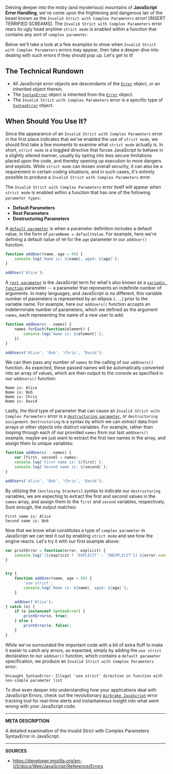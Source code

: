 Delving deeper into the misty (and mysterious) mountains of __JavaScript Error Handling__, we've come upon the frightening and dangerous lair of the beast known as the `Invalid Strict with Complex Parameters` error!  [INSERT TERRIFIED SCREAMS].  The `Invalid Strict with Complex Parameters` error rears its ugly head anytime `strict mode` is enabled within a function that contains any sort of `complex parameter`.

Below we'll take a look at a few examples to show when `Invalid Strict with Complex Parameters` errors may appear, then take a deeper dive into dealing with such errors if they should pop up.  Let's get to it!

## The Technical Rundown

- All JavaScript error objects are descendants of the [`Error`] object, or an inherited object therein.
- The [`SyntaxError`] object is inherited from the [`Error`] object.
- The `Invalid Strict with Complex Parameters` error is a specific type of [`SyntaxError`] object.

## When Should You Use It?

Since the appearance of an `Invalid Strict with Complex Parameters` error in the first place indicates that we've enabled the use of `strict mode`, we should first take a few moments to examine what `strict mode` actually is.  In short, `strict mode` is a toggled directive that forces JavaScript to behave in a slightly altered manner, usually by opting into less secure limitations placed upon the code, and thereby opening up execution to more dangers and exploits.  While `strict mode` can lessen overall security, it can also be a requirement in certain coding situations, and in such cases, it's entirely possible to produce a `Invalid Strict with Complex Parameters` error.

The `Invalid Strict with Complex Parameters` error itself will appear when `strict mode` is enabled within a function that has one of the following `parameter types`:

- __Default Parameters__
- __Rest Parameters__
- __Destructuring Parameters__

A [`default parameter`] is when a parameter definition includes a default value, in the form of `paramName = defaultValue`.  For example, here we're defining a default value of `99` for the `age` parameter in our `addUser()` function:

```js
function addUser(name, age = 99) {
    console.log(`Name is: ${name}, aged: ${age}`);
}

addUser('Alice');
```

A [`rest parameter`] is the JavaScript term for what's also known as a [`variadic function`] parameter -- a parameter that represents an indefinite number of arguments.  In many languages, and JavaScript is no different, this variable number of parameters is represented by an ellipsis (`...`) prior to the variable name.  For example, here our `addUsers()` function accepts an indeterminate number of parameters, which we defined as the argument `names`, each representing the name of a new user to add:

```js
function addUsers(...names) {
    names.forEach(function(element) {
        console.log(`Name is: ${element}`);
    })
}

addUsers('Alice', 'Bob', 'Chris', 'David');
```

We can then pass any number of `names` to the calling of our `addUsers()` function.  As expected, these passed names will be automatically converted into an array of values, which are then output to the console as specified in our `addUsers()` function:

```
Name is: Alice
Name is: Bob
Name is: Chris
Name is: David
```

Lastly, the third type of parameter that can cause an `Invalid Strict with Complex Parameters` error is a [`destructuring parameter`], or `destructuring assignment`.  `Destructuring` is a syntax by which we can _extract_ data from arrays or other objects into distinct variables.  For example, rather than looping through each of our provided `names` from our last `addUsers()` example, maybe we just want to extract the first _two_ names in the array, and assign them to unique variables:

```js
function addUsers(...names) {
    var [first, second] = names;
    console.log(`First name is: ${first}`);
    console.log(`Second name is: ${second}`);
}

addUsers('Alice', 'Bob', 'Chris', 'David');
```

By utilizing the `[enclosing brackets]` syntax to indicate our `destructuring` variables, we are expecting to extract the first and second values in the `names` array, and assign them to the `first` and `second` variables, respectively.  Sure enough, the output matches:

```
First name is: Alice
Second name is: Bob
```

Now that we know what constitutes a type of `complex parameter` in JavaScript we can test it out by enabling `strict mode` and see how the engine reacts.  Let's try it with our first example above:

```js
var printError = function(error, explicit) {
    console.log(`[${explicit ? 'EXPLICIT' : 'INEXPLICIT'}] ${error.name}: ${error.message}`);
}


try {
    function addUser(name, age = 99) {
        'use strict';
        console.log(`Name is: ${name}, aged: ${age}`);
    }

    addUser('Alice');
} catch (e) {
    if (e instanceof SyntaxError) {
        printError(e, true);
    } else {
        printError(e, false);
    }
}
```

While we've surrounded the important code with a bit of extra fluff to make it easier to catch any errors, as expected, simply by adding the `use strict` declaration to our `addUser()` function, which contains a `default parameter` specification, we produce an `Invalid Strict with Complex Parameters` error:

```
Uncaught SyntaxError: Illegal 'use strict' directive in function with non-simple parameter list
```

To dive even deeper into understanding how your applications deal with JavaScript Errors, check out the revolutionary [`Airbrake JavaScript`] error tracking tool for real-time alerts and instantaneous insight into what went wrong with your JavaScript code.

[`Airbrake JavaScript`]: https://airbrake.io/languages/javascript_exception_handler
[`Error`]: https://airbrake.io/blog/javascript-error-handling/javascript-error-hierarchy
[`SyntaxError`]: https://developer.mozilla.org/en-US/docs/Web/JavaScript/Reference/Global_Objects/SyntaxError
[`Strict Mode`]: https://developer.mozilla.org/en-US/docs/Web/JavaScript/Reference/Strict_mode
[`default parameter`]: https://developer.mozilla.org/en-US/docs/Web/JavaScript/Reference/Functions/Default_parameters
[`rest parameter`]: https://developer.mozilla.org/en-US/docs/Web/JavaScript/Reference/Functions/rest_parameters
[`destructuring parameter`]: https://developer.mozilla.org/en-US/docs/Web/JavaScript/Reference/Operators/Destructuring_assignment
[`variadic function`]: https://en.wikipedia.org/wiki/Variadic_function

---

__META DESCRIPTION__

A detailed examination of the Invalid Strict with Complex Parameters SyntaxError in JavaScript.

---

__SOURCES__

- https://developer.mozilla.org/en-US/docs/Web/JavaScript/Reference/Errors
